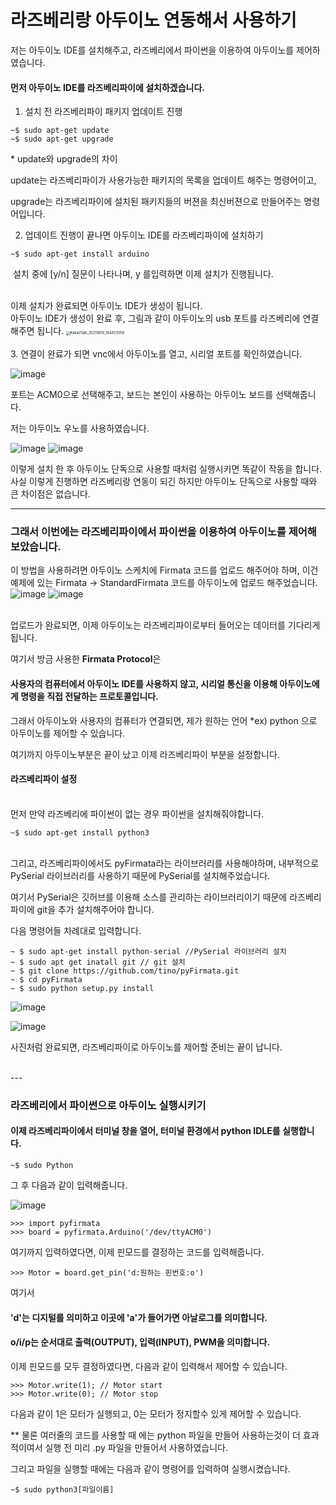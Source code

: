 # 라즈베리랑 아두이노 연동해서 사용하기

저는 아두이노 IDE를 설치해주고, 라즈베리에서 파이썬을 이용하여 아두이노를 제어하였습니다.



#### 먼저 아두이노 IDE를 라즈베리파이에 설치하겠습니다.

1. 설치 전 라즈베리파이 패키지 업데이트 진행

```
~$ sudo apt-get update
~$ sudo apt-get upgrade
```

\* update와 upgrade의 차이

update는 라즈베리파이가 사용가능한 패키지의 목록을 업데이트 해주는 명령어이고,

upgrade는 라즈베리파이에 설치된 패키지들의 버젼을 최신버젼으로 만들어주는 명령어입니다.
<br>


2. 업데이트 진행이 끝나면 아두이노 IDE를 라즈베리파이에 설치하기   

```
~$ sudo apt-get install arduino
```

​	설치 중에 [y/n] 질문이 나타나며, y 를입력하면 이제 설치가 진행됩니다.


<br>
이제 설치가 완료되면 아두이노 IDE가 생성이 됩니다.

<br>
아두이노 IDE가 생성이 완료 후, 그림과 같이 아두이노의 usb 포트를 라즈베리에 연결해주면 됩니다.

<img src="https://user-images.githubusercontent.com/77951853/128822047-707ec639-c6a4-4232-8880-18bb93061d90.jpg" alt="KakaoTalk_20210810_144453559" style="zoom:40%;" />


<br>
<br>
3. 연결이 완료가 되면 vnc에서 아두이노를 열고, 시리얼 포트를 확인하였습니다.

![image](https://user-images.githubusercontent.com/77951853/128823209-bcc8349b-2282-488f-9cfa-ea6eb1864bfc.png)

포트는 ACM0으로 선택해주고, 보드는 본인이 사용하는 아두이노 보드를 선택해줍니다.

저는 아두이노 우노를 사용하였습니다.

![image](https://user-images.githubusercontent.com/77951853/128823313-83eb5541-d640-486f-8ec3-1512ba45317c.png)
![image](https://user-images.githubusercontent.com/77951853/128823339-b2212e4f-dc31-42a6-b6aa-223fde771459.png)



이렇게 설치 한 후 아두이노 단독으로 사용할 때처럼 실행시키면 똑같이 작동을 합니다.
<br>
사실 이렇게 진행하면 라즈베리랑 연동이 되긴 하지만 아두이노 단독으로 사용할 때와 큰 차이점은 없습니다.
<br>

---
### 그래서 이번에는 라즈베리파이에서 파이썬을 이용하여 아두이노를 제어해보았습니다.


이 방법을 사용하려면 아두이노 스케치에 Firmata 코드를 업로드 해주어야 하며,
이건 예제에 있는 Firmata -> StandardFirmata 코드를 아두이노에 업로드 해주었습니다.
<br>
![image](https://user-images.githubusercontent.com/77951853/128823451-c19d9c86-9c28-4fb0-bb13-fb69d0a1e565.png)
![image](https://user-images.githubusercontent.com/77951853/128823485-2949e9cc-6897-4beb-92a7-aa9d7fceb55f.png)

<br>
업로드가 완료되면, 이제 아두이노는 라즈베리파이로부터 들어오는 데이터를 기다리게 됩니다. 
<br>

여기서 방금 사용한 **Firmata Protocol**은

#### 사용자의 컴퓨터에서 아두이노 IDE를 사용하지 않고, 시리얼 통신을 이용해 아두이노에게 명령을 직접 전달하는 프로토콜입니다.

그래서 아두이노와 사용자의 컴퓨터가 연결되면, 제가 원하는 언어 *ex) python  으로 아두이노를 제어할 수 있습니다.
<br>

여기까지 아두이노부분은 끝이 났고 이제 라즈베리파이 부분을 설정합니다.

#### 라즈베리파이 설정

<br>
먼저 만약 라즈베리에 파이썬이 없는 경우 파이썬을 설치해줘야합니다.

```
~$ sudo apt-get install python3
```

<br>
그리고, 라즈베리파이에서도 pyFirmata라는 라이브러리를 사용해야하며, 내부적으로 PySerial 라이브러리를 사용하기 때문에 PySerial를  설치해주었습니다.

여기서 PySerial은 깃허브를 이용해 소스를 관리하는 라이브러리이기 때문에 라즈베리파이에 git을 추가 설치해주어야 합니다.

다음 명령어들 차례대로 입력합니다.

```
~ $ sudo apt-get install python-serial //PySerial 라이브러리 설치
~ $ sudo apt get inatall git // git 설치
~ $ git clone https://github.com/tino/pyFirmata.git
~ $ cd pyFirmata
~ $ sudo python setup.py install
```

![image](https://user-images.githubusercontent.com/77951853/128823832-ba0e506a-f164-4789-8ba2-ba7e099c3f14.png)

![image](https://user-images.githubusercontent.com/77951853/128823859-62365d4d-01b2-43ec-a119-c0d6d7d34ebd.png)

사진처럼 완료되면, 라즈베리파이로 아두이노를 제어할 준비는 끝이 납니다.

<br>
---

### 라즈베리에서 파이썬으로 아두이노 실행시키기
#### 이제 라즈베리파이에서 터미널 창을 열어, 터미널 환경에서 python IDLE를 실행합니다. 

```
~$ sudo Python
```

그 후 다음과 같이 입력해줍니다.

![image](https://user-images.githubusercontent.com/77951853/128824024-7d42f943-afee-4782-be5a-1a08cb5c6654.png)

```
>>> import pyfirmata
>>> board = pyfirmata.Arduino('/dev/ttyACM0')
```



여기까지 입력하였다면, 이제 핀모드를 결정하는 코드를 입력해줍니다. 

``` 
>>> Motor = board.get_pin('d:원하는 핀번호:o')
```

 여기서 

#### 'd'는 디지털를 의미하고 이곳에 'a'가 들어가면 아날로그를 의미합니다.

#### o/i/p는 순서대로 출력(OUTPUT), 입력(INPUT), PWM을 의미합니다.



이제 핀모드를 모두 결정하였다면, 다음과 같이 입력해서 제어할 수 있습니다.

```
>>> Motor.write(1); // Motor start
>>> Motor.write(0); // Motor stop
```

다음과 같이 1은 모터가 실행되고, 0는 모터가 정지할수 있게 제어할 수 있습니다.



** 물론 여러줄의 코드를 사용할 때 에는 python 파일을 만들어 사용하는것이 더 효과적이여서 실행 전 미리 .py 파일을 만들어서 사용하였습니다.

그리고 파일을 실행할 때에는 다음과 같이 명령어를 입력하여 실행시켰습니다. 

```
~$ sudo python3[파일이름]
```



